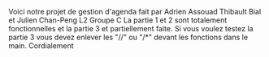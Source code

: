 Voici notre projet de gestion d'agenda fait par Adrien Assouad Thibault Bial et Julien Chan-Peng L2 Groupe C
La partie 1 et 2 sont totalement fonctionnelles et la partie 3 et partiellement faite.
Si vous voulez testez la partie 3 vous devez enlever les "//" ou "/*" devant les fonctions dans le main.
Cordialement
